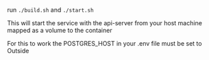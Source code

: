 run `./build.sh` and `./start.sh`

This will start the service with the api-server from your host machine mapped as a volume to the container

For this to work the POSTGRES_HOST in your .env file must be set to Outside
